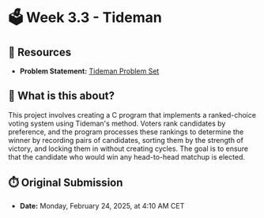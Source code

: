 # 🗳️ Week 3.3 - Tideman

## 🔗 Resources
- **Problem Statement:** [Tideman Problem Set](https://cs50.harvard.edu/x/2025/psets/3/tideman/)

## 🧠 What is this about?
This project involves creating a C program that implements a ranked-choice voting system using Tideman's method. Voters rank candidates by preference, and the program processes these rankings to determine the winner by recording pairs of candidates, sorting them by the strength of victory, and locking them in without creating cycles. The goal is to ensure that the candidate who would win any head-to-head matchup is elected.

## ⏱️ Original Submission
- **Date:** Monday, February 24, 2025, at 4:10 AM CET
